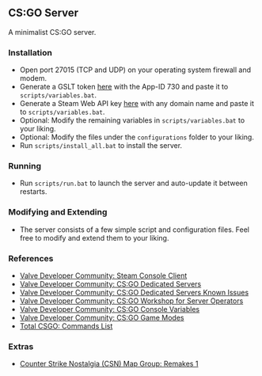 ## CS:GO Server
A minimalist CS:GO server.

### Installation
- Open port 27015 (TCP and UDP) on your operating system firewall and modem.
- Generate a GSLT token [here](https://steamcommunity.com/dev/managegameservers) with the App-ID 730  and paste it to `scripts/variables.bat`.
- Generate a Steam Web API key [here](https://steamcommunity.com/dev/apikey)     with any domain name and paste it to `scripts/variables.bat`.
- Optional: Modify the remaining variables in `scripts/variables.bat` to your liking.
- Optional: Modify the files under the `configurations` folder to your liking.
- Run `scripts/install_all.bat` to install the server.

### Running
- Run `scripts/run.bat` to launch the server and auto-update it between restarts.

### Modifying and Extending
- The server consists of a few simple script and configuration files. Feel free to modify and extend them to your liking.

### References
- [Valve Developer Community: Steam Console Client](https://developer.valvesoftware.com/wiki/SteamCMD)
- [Valve Developer Community: CS:GO Dedicated Servers](https://developer.valvesoftware.com/wiki/Counter-Strike:_Global_Offensive_Dedicated_Servers)
- [Valve Developer Community: CS:GO Dedicated Servers Known Issues](https://developer.valvesoftware.com/wiki/Counter-Strike:_Global_Offensive_Dedicated_Servers_Known_Issues)
- [Valve Developer Community: CS:GO Workshop for Server Operators](https://developer.valvesoftware.com/wiki/CS:GO_Workshop_For_Server_Operators)
- [Valve Developer Community: CS:GO Console Variables](https://developer.valvesoftware.com/wiki/List_of_CS:GO_Cvars)
- [Valve Developer Community: CS:GO Game Modes](https://developer.valvesoftware.com/wiki/CS:GO_Game_Modes)
- [Total CSGO: Commands List](https://totalcsgo.com/commands)

### Extras
- [Counter Strike Nostalgia (CSN) Map Group: Remakes 1](https://steamcommunity.com/sharedfiles/filedetails/?id=2844372206)